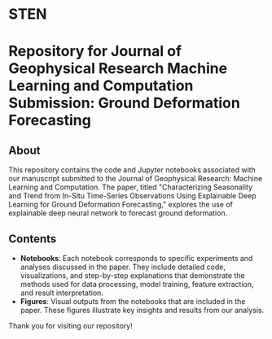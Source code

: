 # STEN

# Repository for Journal of Geophysical Research Machine Learning and Computation Submission: Ground Deformation Forecasting

## About
This repository contains the code and Jupyter notebooks associated with our manuscript submitted to the Journal of Geophysical Research: Machine Learning and Computation. The paper, titled "Characterizing Seasonality and Trend from In-Situ Time-Series Observations Using Explainable Deep Learning for Ground Deformation Forecasting," explores the use of explainable deep neural network to forecast ground deformation.

## Contents
- **Notebooks**: Each notebook corresponds to specific experiments and analyses discussed in the paper. They include detailed code, visualizations, and step-by-step explanations that demonstrate the methods used for data processing, model training, feature extraction, and result interpretation.
- **Figures**: Visual outputs from the notebooks that are included in the paper. These figures illustrate key insights and results from our analysis.

Thank you for visiting our repository!

